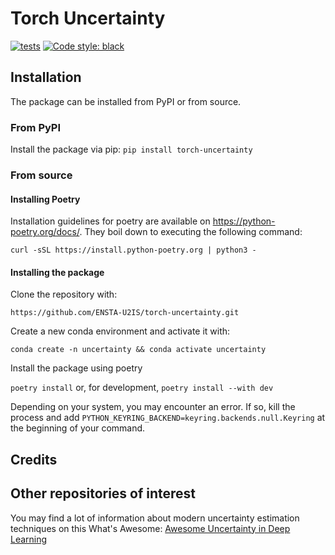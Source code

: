 # Torch Uncertainty

[![tests](https://github.com/ENSTA-U2IS/torch-uncertainty/actions/workflows/run-tests.yml/badge.svg?branch=main&event=push)](https://github.com/ENSTA-U2IS/torch-uncertainty/actions/workflows/run-tests.yml) [![Code style: black](https://img.shields.io/badge/code%20style-black-black.svg)](https://github.com/psf/black)

## Installation

The package can be installed from PyPI or from source.

### From PyPI

Install the package via pip: `pip install torch-uncertainty`

### From source

#### Installing Poetry

Installation guidelines for poetry are available on <https://python-poetry.org/docs/>. They boil down to executing the following command:

`curl -sSL https://install.python-poetry.org | python3 -`

#### Installing the package

Clone the repository with:

`https://github.com/ENSTA-U2IS/torch-uncertainty.git`

Create a new conda environment and activate it with:

`conda create -n uncertainty && conda activate uncertainty`

Install the package using poetry

`poetry install` or, for development, `poetry install --with dev`

Depending on your system, you may encounter an error. If so, kill the process and add `PYTHON_KEYRING_BACKEND=keyring.backends.null.Keyring` at the beginning of your command.

## Credits



## Other repositories of interest

You may find a lot of information about modern uncertainty estimation techniques on this What's Awesome: [Awesome Uncertainty in Deep Learning](https://github.com/ENSTA-U2IS/awesome-uncertainty-deeplearning)